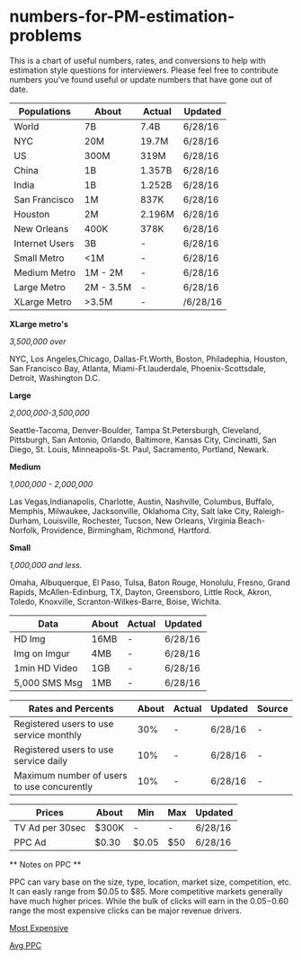 # numbers-for-PM-estimation-problems
This is a chart of useful numbers, rates, and conversions to help with estimation style questions for interviewers. Please feel free to contribute numbers you've found useful or update numbers that have gone out of date.


| Populations   | About     | Actual    | Updated |
| ------------- |-----------|-----------|---------|
| World         | 7B        | 7.4B      |6/28/16  |
| NYC           | 20M       | 19.7M     |6/28/16  |
| US            | 300M      | 319M      |6/28/16  |
| China         | 1B        | 1.357B    |6/28/16  |
| India         | 1B        | 1.252B    |6/28/16  |
| San Francisco | 1M        | 837K      |6/28/16  |
| Houston       | 2M        | 2.196M    |6/28/16  |
| New Orleans   | 400K      | 378K      |6/28/16  |
| Internet Users| 3B        | -         |6/28/16  |
| Small Metro   | <1M       | -         |6/28/16  |
| Medium Metro  | 1M - 2M   | -         |6/28/16  |
| Large Metro   | 2M - 3.5M | -         |6/28/16  |
| XLarge Metro  | >3.5M     | -         |/6/28/16 |

**XLarge metro's**

*3,500,000 over*

NYC, Los Angeles,Chicago, Dallas-Ft.Worth, Boston, Philadephia, Houston, San Francisco Bay, Atlanta, Miami-Ft.lauderdale, Phoenix-Scottsdale, Detroit, Washington D.C.


**Large**

*2,000,000-3,500,000*

Seattle-Tacoma, Denver-Boulder, Tampa St.Petersburgh, Cleveland, Pittsburgh, San Antonio, Orlando, Baltimore, Kansas City, Cincinatti, San Diego, St. Louis, Minneapolis-St. Paul, Sacramento, Portland, Newark.


**Medium**

*1,000,000 - 2,000,000*

Las Vegas,Indianapolis, Charlotte, Austin, Nashville, Columbus, Buffalo, Memphis, Milwaukee, Jacksonville, Oklahoma City, Salt lake City, Raleigh-Durham, Louisville, Rochester, Tucson, New Orleans, Virginia Beach-Norfolk, Providence, Birmingham, Richmond, Hartford.

**Small**

*1,000,000 and less.*

Omaha, Albuquerque, El Paso, Tulsa, Baton Rouge, Honolulu, Fresno, Grand Rapids, McAllen-Edinburg, TX, Dayton, Greensboro, Little Rock, Akron, Toledo, Knoxville, Scranton-Wilkes-Barre, Boise, Wichita.


| Data          | About     | Actual    | Updated |
| ------------- |-----------|-----------|---------|
| HD Img        | 16MB      | -         |6/28/16  |
| Img on Imgur  | 4MB       | -         |6/28/16  |
| 1min HD Video | 1GB       | -         |6/28/16  |
| 5,000 SMS Msg | 1MB       | -         |6/28/16  |

| Rates and Percents                        | About     | Actual    | Updated |Source                           |
| ---------------------------------------   |-----------|-----------|---------|---------------------------------|
| Registered users to use service monthly   | 30%       | -         |6/28/16  | -                               |
| Registered users to use service daily     | 10%       | -         |6/28/16  | -                               |
| Maximum number of users to use concurently| 10%       | -         |6/28/16  | -                               |

| Prices         | About     | Min       | Max     | Updated |
| -------------  |-----------|-----------|---------|---------|
| TV Ad per 30sec| $300K     | -         | -       |6/28/16  | 
| PPC Ad         | $0.30     | $0.05     | $50     |6/28/16  | 

** Notes on PPC ** 

PPC can vary base on the size, type, location, market size, competition, etc. It can easly range from $0.05 to $85. More competitive markets generally have much higher prices. While the bulk of clicks will earn in the $0.05-$0.60 range the most expensive clicks can be major revenue drivers.  

[Most Expensive](http://www.wordstream.com/articles/most-expensive-keywords)

[Avg PPC](http://www.statisticbrain.com/average-publisher-revenue-from-ppc-banner-advertisements/)
